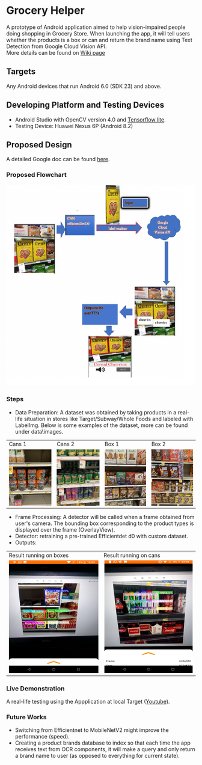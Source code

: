 

# Grocery Helper
A prototype of Android application aimed to help vision-impaired people doing shopping in Grocery Store. When launching the app, it will tell users whether the products is a box or can and return the brand name using Text Detection from Google Cloud Vision API.  
More details can be found on [Wiki page](https://github.com/kelly-pham/GroceryHelper/wiki)
## Targets
Any Android devices that run Android 6.0 (SDK 23) and above. 
## Developing Platform and Testing Devices
* Android Studio with OpenCV version 4.0 and [Tensorflow lite](https://github.com/tensorflow/examples/tree/master/lite/examples/object_detection/android).
* Testing Device: Huawei Nexus 6P (Android 8.2)
## Proposed Design
A detailed Google doc can be found [here](https://docs.google.com/document/d/1m1FHhp76kUdA-EBSyl6WTiaeG2xf1x_imxvOML4pRik/edit).
### Proposed Flowchart
![](output\flowchart.png)
### Steps
* Data Preparation: A dataset was obtained by taking products in a real-life situation in stores like Target/Subway/Whole Foods and labeled with LabelImg. Below is some examples of the dataset, more can be found under data\images.
<table>
<tr>
    <td>Cans 1</td>
     <td>Cans 2</td>
     <td>Box 1</td>
     <td>Box 2</td>
  </tr>
  <tr>
    <td><img src="data\images%20(good%20to%20go)\IMG_0908.JPEG" width=150 height=150></td>
    <td><img src="data\images%20(good%20to%20go)\IMG_0806.JPEG" width=150 height=150></td>
    <td><img src="data\images%20(good%20to%20go)\IMG_0018.JPEG" width=150 height=150></td>
    <td><img src="data\images%20(good%20to%20go)\IMG_0094.JPEG" width=150 height=150></td>
  </tr>
 </table>

* Frame Processing: A detector will be called when a frame obtained from user's camera. The bounding box corresponding to the product types is displayed over the frame (OverlayView).
* Detector: retraining a pre-trained Efficientdet d0 with custom dataset.  
* Outputs:
<table>
<tr>
    <td>Result running on boxes</td>
     <td>Result running on cans</td>

  </tr>
  <tr>
    <td><img src="output\4.png" width=300 height=300></td>
    <td><img src="output\cans_1.PNG" width=300 height=300></td>
   
  </tr>
 </table>

### Live Demonstration
A real-life testing using the Appplication at local Target ([Youtube](https://www.youtube.com/watch?v=sLJsC1ABCeo&feature=youtu.be)).

### Future Works 
* Switching from Efficientnet to MobileNetV2 might improve the performance (speed).
* Creating a product brands database to index so that each time the app receives text from OCR components, it will make a query and only return a brand name to user (as opposed to everything for current state). 

